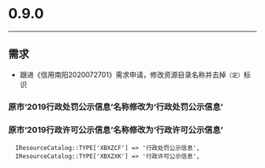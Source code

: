 # 0.9.0

---

## 需求

* 跟进《信用南阳2020072701》需求申请，修改资源目录名称并去掉`（定）`标识

### 原市‘2019行政处罚公示信息’名称修改为‘行政处罚公示信息’
### 原市‘2019行政许可公示信息’名称修改为‘行政许可公示信息’

```
  IResourceCatalog::TYPE['XBXZCF'] => '行政处罚公示信息',
  IResourceCatalog::TYPE['XBXZXK'] => '行政许可公示信息',
```